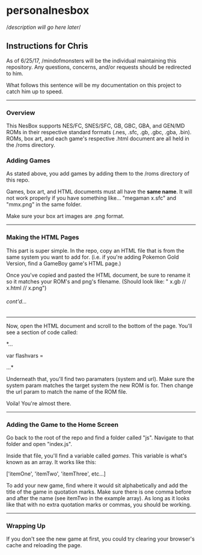 # personalnesbox

/*description will go here later*/

## Instructions for Chris

As of 6/25/17, /mindofmonsters will be the individual maintaining this repository. Any questions, concerns, and/or requests should be redirected to him.

What follows this sentence will be my documentation on this project to catch him up to speed.

---

### Overview

This NesBox supports NES/FC, SNES/SFC, GB, GBC, GBA, and GEN/MD ROMs in their respective standard formats (.nes, .sfc, .gb, .gbc, .gba, .bin). ROMs, box art, and each game's respective .html document are all held in the /roms directory.

### Adding Games

As stated above, you add games by adding them to the /roms directory of this repo.

Games, box art, and HTML documents must all have the **same name**. It will not work properly if you have something like... "megaman x.sfc" and "mmx.png" in the same folder.

Make sure your box art images are .png format.

---

### Making the HTML Pages

This part is super simple. In the repo, copy an HTML file that is from the same system you want to add for. (i.e. if you're adding Pokemon Gold Version, find a GameBoy game's HTML page.)

Once you've copied and pasted the HTML document, be sure to rename it so it matches your ROM's and png's filename. (Should look like: " x.gb // x.html // x.png")

###### *cont'd...*

---

Now, open the HTML document and scroll to the bottom of the page. You'll see a section of code called:

*...

var flashvars =

...*

Underneath that, you'll find two paramaters (system and url). Make sure the system param matches the target system the new ROM is for. Then change the url param to match the name of the ROM file.

Voila! You're almost there.

---

### Adding the Game to the Home Screen

Go back to the root of the repo and find a folder called "js". Navigate to that folder and open "index.js".

Inside that file, you'll find a variable called *games*. This variable is what's known as an array. It works like this:

['itemOne', 'itemTwo', 'itemThree', etc...]

To add your new game, find where it would sit alphabetically and add the title of the game in quotation marks. Make sure there is one comma before and after the name (see itemTwo in the example array). As long as it looks like that with no extra quotation marks or commas, you should be working.

---

### Wrapping Up

If you don't see the new game at first, you could try clearing your browser's cache and reloading the page.